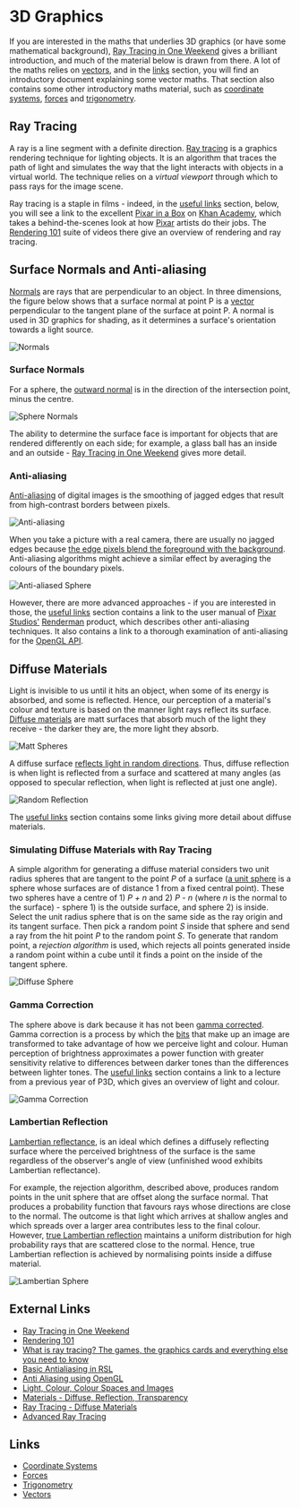 # 3D Graphics

If you are interested in the maths that underlies 3D graphics (or have some mathematical background), [Ray Tracing in One Weekend](https://raytracing.github.io/books/RayTracingInOneWeekend.html) gives a brilliant introduction, and much of the material below is drawn from there. A lot of the maths relies on [vectors](./maths/vectors.md), and in the [links](#links) section, you will find an introductory document explaining some vector maths. That section also contains some other introductory maths material, such as [coordinate systems](./maths/coordinateSystems.md), [forces](./maths/forces.md) and [trigonometry](./maths/trigonometry.md).

## Ray Tracing

A ray is a line segment with a definite direction. [Ray tracing](https://www.khanacademy.org/computing/pixar/rendering/rendering1/v/rendering-1) is a graphics rendering technique for lighting objects. It is an algorithm that traces the path of light and simulates the way that the light interacts with objects in a virtual world. The technique relies on a _virtual viewport_ through which to pass rays for the image scene.

Ray tracing is a staple in films - indeed, in the [useful links](#useful-links) section, below, you will see a link to the excellent [Pixar in a Box](https://www.khanacademy.org/computing/pixar) on [Khan Academy](https://www.khanacademy.org/), which takes a behind-the-scenes look at how [Pixar](https://www.pixar.com/) artists do their jobs. The [Rendering 101](https://www.khanacademy.org/computing/pixar/rendering/rendering1/a/start-here-rendering) suite of videos there give an overview of rendering and ray tracing.

## Surface Normals and Anti-aliasing

[Normals](https://en.wikipedia.org/wiki/Normal_(geometry)) are rays that are perpendicular to an object. In three dimensions, the figure below shows that a surface normal at point P is a [vector](./vectors.md) perpendicular to the tangent plane of the surface at point P. A normal is used in 3D graphics for shading, as it determines a surface's orientation towards a light source.

![Normals](../images/normal.png)

### Surface Normals

For a sphere, the [outward normal](https://raytracing.github.io/books/RayTracingInOneWeekend.html#surfacenormalsandmultipleobjects/shadingwithsurfacenormals) is in the direction of the intersection point, minus the centre.

![Sphere Normals](../images/sphereNormal.jpg)

The ability to determine the surface face is important for objects that are rendered differently on each side; for example, a glass ball has an inside and an outside - [Ray Tracing in One Weekend](https://raytracing.github.io/books/RayTracingInOneWeekend.html) gives more detail.

### Anti-aliasing

[Anti-aliasing](https://helpx.adobe.com/photoshop/key-concepts/aliasing-anti-aliasing.html) of digital images is the smoothing of jagged edges that result from high-contrast borders between pixels.

![Anti-aliasing](../images/sphereWithSurfaceNormal.png)

When you take a picture with a real camera, there are usually no jagged edges because [the edge pixels blend the foreground with the background](https://raytracing.github.io/books/RayTracingInOneWeekend.html#antialiasing). Anti-aliasing algorithms might achieve a similar effect by averaging the colours of the boundary pixels.

![Anti-aliased Sphere](../images/antiAliasedSphere.png)

However, there are more advanced approaches - if you are interested in those, the [useful links](#useful-links) section contains a link to the user manual of [Pixar Studios'](https://www.pixar.com/) [Renderman](https://renderman.pixar.com/) product, which describes other anti-aliasing techniques. It also contains a link to a thorough examination of anti-aliasing for the [OpenGL API](https://www.opengl.org/).

## Diffuse Materials

Light is invisible to us until it hits an object, when some of its energy is absorbed, and some is reflected. Hence, our perception of a material's colour and texture is based on the manner light rays reflect its surface. [Diffuse materials](https://raytracing.github.io/books/RayTracingInOneWeekend.html#diffusematerials) are matt surfaces that absorb much of the light they receive - the darker they are, the more light they absorb.

![Matt Spheres](../images/mattSpheres.jpg)

A diffuse surface [reflects light in random directions](https://viclw17.github.io/2018/07/20/raytracing-diffuse-materials/). Thus, diffuse reflection is when light is reflected from a surface and scattered at many angles (as opposed to specular reflection, when light is reflected at just one angle).

![Random Reflection](../images/randomReflection.png)

The [useful links](#useful-links) section contains some links giving more detail about diffuse materials.

### Simulating Diffuse Materials with Ray Tracing

A simple algorithm for generating a diffuse material considers two unit radius spheres that are tangent to the point _P_ of a surface ([a unit sphere](https://en.wikipedia.org/wiki/Unit_sphere) is a sphere whose surfaces are of distance 1 from a fixed central point). These two spheres have a centre of 1) _P + n_ and 2) _P - n_ (where _n_ is the normal to the surface) - sphere 1) is the outside surface, and sphere 2) is inside. Select the unit radius sphere that is on the same side as the ray origin and its tangent surface. Then pick a random point _S_ inside that sphere and send a ray from the hit point _P_ to the random point _S_. To generate that random point, a _rejection algorithm_ is used, which rejects all points generated inside a random point within a cube until it finds a point on the inside of the tangent sphere.

![Diffuse Sphere](../images/diffuseSphere.png)

### Gamma Correction

The sphere above is dark because it has not been [gamma corrected](https://en.wikipedia.org/wiki/Gamma_correction). Gamma correction is a process by which the [bits](https://en.wikipedia.org/wiki/Bit) that make up an image are transformed to take advantage of how we perceive light and colour. Human perception of brightness approximates a power function with greater sensitivity relative to differences between darker tones than the differences between lighter tones. The [useful links](#useful-links) section contains a link to a lecture from a previous year of P3D, which gives an overview of light and colour.

![Gamma Correction](../images/gammaCorrectedSphere.png)

### Lambertian Reflection

[Lambertian reflectance](https://en.wikipedia.org/wiki/Lambertian_reflectance), is an ideal which defines a diffusely reflecting surface where the perceived brightness of the surface is the same regardless of the observer's angle of view (unfinished wood exhibits Lambertian reflectance).

For example, the rejection algorithm, described above, produces random points in the unit sphere that are offset along the surface normal. That produces a probability function that favours rays whose directions are close to the normal. The outcome is that light which arrives at shallow angles and which spreads over a larger area contributes less to the final colour. However, [true Lambertian reflection](https://raytracing.github.io/books/RayTracingInOneWeekend.html#diffusematerials/truelambertianreflection) maintains a uniform distribution for high probability rays that are scattered close to the normal. Hence, true Lambertian reflection is achieved by normalising points inside a diffuse material.

![Lambertian Sphere](../images/lambertianSphere.png)

## External Links

+ [Ray Tracing in One Weekend](https://raytracing.github.io/books/RayTracingInOneWeekend.html)
+ [Rendering 101](https://www.khanacademy.org/computing/pixar/rendering/rendering1/a/start-here-rendering)
+ [What is ray tracing? The games, the graphics cards and everything else you need to know](https://www.techradar.com/uk/news/ray-tracing)
+ [Basic Antialiasing in RSL](https://renderman.pixar.com/resources/RenderMan_20/basicAntialiasing.html)
+ [Anti Aliasing using OpenGL](https://learnopengl.com/Advanced-OpenGL/Anti-Aliasing)
+ [Light, Colour, Colour Spaces and Images](../lightAndColourPerception.pdf)
+ [Materials - Diffuse, Reflection, Transparency](https://www.suplugins.com/podium/help/materials-drt.php)
+ [Ray Tracing - Diffuse Materials](https://viclw17.github.io/2018/07/20/raytracing-diffuse-materials/)
+ [Advanced Ray Tracing](./priorCourse/advancedRayTracing.pdf)

## Links

- [Coordinate Systems](./maths/coordinateSystems.md)
- [Forces](./maths/forces.md)
- [Trigonometry](./maths/trigonometry.md)
- [Vectors](./maths/vectors.md)
